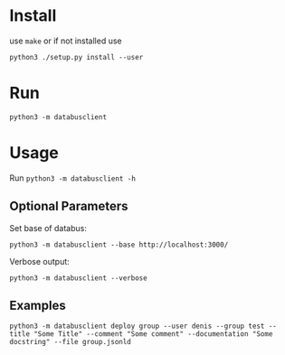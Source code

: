 # Install

use `make` or if not installed use

```
python3 ./setup.py install --user
```

# Run

```
python3 -m databusclient
```

# Usage

Run `python3 -m databusclient -h`

## Optional Parameters

Set base of databus:
```
python3 -m databusclient --base http://localhost:3000/
```

Verbose output:
```
python3 -m databusclient --verbose
```

## Examples
```
python3 -m databusclient deploy group --user denis --group test --title "Some Title" --comment "Some comment" --documentation "Some docstring" --file group.jsonld
```